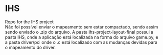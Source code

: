# IHS
Repo for the IHS project  
Não foi possível enviar o mapeamento sem estar compactado, sendo assim sendo enviado o .zip do arquivo. 
A pasta ihs-project-layout-final possui a pasta IHS, onde a aplicação está localizada na forma do arquivo game.py, e a pasta driver/pci onde o .c está localizado
com as mudanças devidas para o mapeamento do driver.
